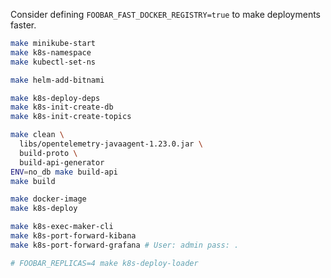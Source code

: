 Consider defining `FOOBAR_FAST_DOCKER_REGISTRY=true` to make deployments faster.

```bash
make minikube-start
make k8s-namespace
make kubectl-set-ns

make helm-add-bitnami

make k8s-deploy-deps
make k8s-init-create-db
make k8s-init-create-topics

make clean \
  libs/opentelemetry-javaagent-1.23.0.jar \
  build-proto \
  build-api-generator
ENV=no_db make build-api
make build

make docker-image
make k8s-deploy 

make k8s-exec-maker-cli
make k8s-port-forward-kibana
make k8s-port-forward-grafana # User: admin pass: .

# FOOBAR_REPLICAS=4 make k8s-deploy-loader
```
